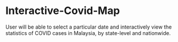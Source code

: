 # Interactive-Covid-Map
User will be able to select a particular date and interactively view the statistics of COVID cases in Malaysia, by state-level and nationwide.
